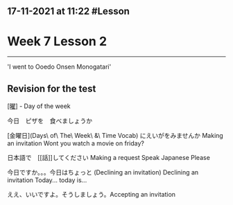17-11-2021 at 11:22
#Lesson 
---
# Week 7 Lesson 2
---

'I went to Ooedo Onsen Monogatari' 

## Revision for the test 
[[曜]](よう) - Day of the week 　

 今日　ピザを　食べましょうか
 
[金曜日](Days\ of\ The\ Week\ &\ Time Vocab) にえいがをみませんか Making an invitation 
Wont you watch a movie on friday?

日本語で　[[話]]してください Making a request 
Speak Japanese Please 

今日ですか。。。今日はちょっと (Declining an invitation) Declining an invitation 
Today... today is...

ええ、いいですよ。そうしましょう。Accepting an invitation 

